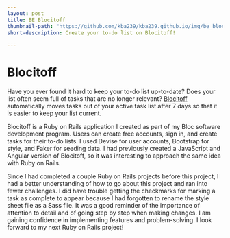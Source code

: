 ```yaml
---
layout: post
title: BE Blocitoff
thumbnail-path: "https://github.com/kba239/kba239.github.io/img/be_blocitoff_icon.png"
short-description: Create your to-do list on Blocitoff!

---
```

# Blocitoff
Have you ever found it hard to keep your to-do list up-to-date? Does your list often seem full of tasks that are no longer relevant? [Blocitoff](https://github.com/kba239/bEBlocitoff) automatically moves tasks out of your active task list after 7 days so that it is easier to keep your list current.

Blocitoff is a Ruby on Rails application I created as part of my Bloc software development program. Users can create free accounts, sign in, and create tasks for their to-do lists. I used Devise for user accounts, Bootstrap for style, and Faker for seeding data. I had previously created a JavaScript and Angular version of Blocitoff, so it was interesting to approach the same idea with Ruby on Rails.

Since I had completed a couple Ruby on Rails projects before this project, I had a better understanding of how to go about this project and ran into fewer challenges. I did have trouble getting the checkmarks for marking a task as complete to appear because I had forgotten to rename the style sheet file as a Sass file. It was a good reminder of the importance of attention to detail and of going step by step when making changes. I am gaining confidence in implementing features and problem-solving. I look forward to my next Ruby on Rails project!
